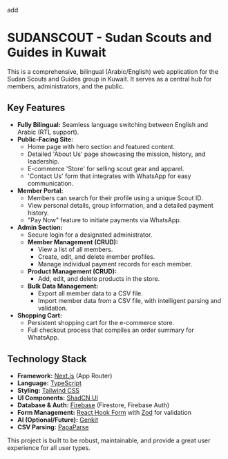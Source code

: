 add
# SUDANSCOUT - Sudan Scouts and Guides in Kuwait

This is a comprehensive, bilingual (Arabic/English) web application for the Sudan Scouts and Guides group in Kuwait. It serves as a central hub for members, administrators, and the public.

## Key Features

- **Fully Bilingual:** Seamless language switching between English and Arabic (RTL support).
- **Public-Facing Site:**
  - Home page with hero section and featured content.
  - Detailed 'About Us' page showcasing the mission, history, and leadership.
  - E-commerce 'Store' for selling scout gear and apparel.
  - 'Contact Us' form that integrates with WhatsApp for easy communication.
- **Member Portal:**
  - Members can search for their profile using a unique Scout ID.
  - View personal details, group information, and a detailed payment history.
  - "Pay Now" feature to initiate payments via WhatsApp.
- **Admin Section:**
  - Secure login for a designated administrator.
  - **Member Management (CRUD):**
    - View a list of all members.
    - Create, edit, and delete member profiles.
    - Manage individual payment records for each member.
  - **Product Management (CRUD):**
    - Add, edit, and delete products in the store.
  - **Bulk Data Management:**
    - Export all member data to a CSV file.
    - Import member data from a CSV file, with intelligent parsing and validation.
- **Shopping Cart:**
  - Persistent shopping cart for the e-commerce store.
  - Full checkout process that compiles an order summary for WhatsApp.

## Technology Stack

- **Framework:** [Next.js](https://nextjs.org/) (App Router)
- **Language:** [TypeScript](https://www.typescriptlang.org/)
- **Styling:** [Tailwind CSS](https://tailwindcss.com/)
- **UI Components:** [ShadCN UI](https://ui.shadcn.com/)
- **Database & Auth:** [Firebase](https://firebase.google.com/) (Firestore, Firebase Auth)
- **Form Management:** [React Hook Form](https://react-hook-form.com/) with [Zod](https://zod.dev/) for validation
- **AI (Optional/Future):** [Genkit](https://firebase.google.com/docs/genkit)
- **CSV Parsing:** [PapaParse](https://www.papaparse.com/)

This project is built to be robust, maintainable, and provide a great user experience for all user types.

